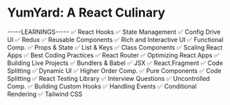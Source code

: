 # YumYard: A React Culinary
-----LEARNINGS-----
✅ React Hooks
✅ State Management
✅ Config Drive UI
✅ Redux
✅ Reusable Components
✅ Rich and Interactive UI
✅ Functional Comp.
✅ Props & State
✅ List & Keys
✅ Class Components
✅ Scaling React Apps
✅ Best Coding Practices
✅ React Router
✅ Optimizing React Apps
✅ Building Live Projects
✅ Bundlers & Babel
✅ JSX
✅ React.Fragment
✅ Code Splitting
✅ Dynamic UI
✅ Higher Order Comp.
✅ Pure Components
✅ Code Splitting
✅ React Testing Library
✅ Interview Questions
✅ Uncontrolled Comp.
✅ Building Custom Hooks
✅ Handling Events
✅ Conditional Rendering
✅ Tailwind CSS
